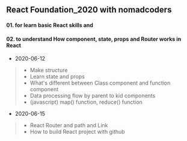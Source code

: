 ## React Foundation_2020 with nomadcoders
#### 01. for learn basic React skills and
#### 02. to understand How component, state, props and Router works in React

* 2020-06-12 
>* Make structure
>* Learn state and props
>* What's different between Class component and function component
>* Data processing flow by parent to kid components
>* (javascript) map() function, reduce() function

* 2020-06-15
>* React Router and path and Link
>* How to build React project with github
